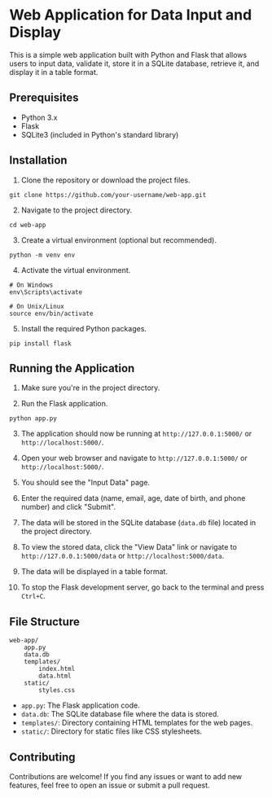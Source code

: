 # Web Application for Data Input and Display

This is a simple web application built with Python and Flask that allows users to input data, validate it, store it in a SQLite database, retrieve it, and display it in a table format.

## Prerequisites

- Python 3.x
- Flask
- SQLite3 (included in Python's standard library)

## Installation

1. Clone the repository or download the project files.

```
git clone https://github.com/your-username/web-app.git
```

2. Navigate to the project directory.

```
cd web-app
```

3. Create a virtual environment (optional but recommended).

```
python -m venv env
```

4. Activate the virtual environment.

```
# On Windows
env\Scripts\activate

# On Unix/Linux
source env/bin/activate
```

5. Install the required Python packages.

```
pip install flask
```

## Running the Application

1. Make sure you're in the project directory.

2. Run the Flask application.

```
python app.py
```

3. The application should now be running at `http://127.0.0.1:5000/` or `http://localhost:5000/`.

4. Open your web browser and navigate to `http://127.0.0.1:5000/` or `http://localhost:5000/`.

5. You should see the "Input Data" page.

6. Enter the required data (name, email, age, date of birth, and phone number) and click "Submit".

7. The data will be stored in the SQLite database (`data.db` file) located in the project directory.

8. To view the stored data, click the "View Data" link or navigate to `http://127.0.0.1:5000/data` or `http://localhost:5000/data`.

9. The data will be displayed in a table format.

10. To stop the Flask development server, go back to the terminal and press `Ctrl+C`.

## File Structure

```
web-app/
    app.py
    data.db
    templates/
        index.html
        data.html
    static/
        styles.css
```

- `app.py`: The Flask application code.
- `data.db`: The SQLite database file where the data is stored.
- `templates/`: Directory containing HTML templates for the web pages.
- `static/`: Directory for static files like CSS stylesheets.

## Contributing

Contributions are welcome! If you find any issues or want to add new features, feel free to open an issue or submit a pull request.

